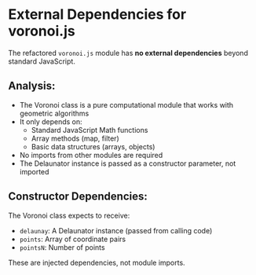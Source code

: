 # External Dependencies for voronoi.js

The refactored `voronoi.js` module has **no external dependencies** beyond standard JavaScript.

## Analysis:
- The Voronoi class is a pure computational module that works with geometric algorithms
- It only depends on:
  - Standard JavaScript Math functions
  - Array methods (map, filter)
  - Basic data structures (arrays, objects)
- No imports from other modules are required
- The Delaunator instance is passed as a constructor parameter, not imported

## Constructor Dependencies:
The Voronoi class expects to receive:
- `delaunay`: A Delaunator instance (passed from calling code)
- `points`: Array of coordinate pairs
- `pointsN`: Number of points

These are injected dependencies, not module imports.